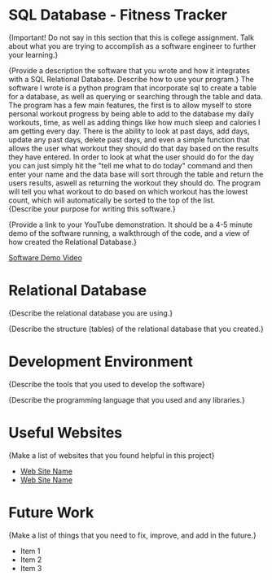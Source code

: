 # SQL Database - Fitness Tracker
{Important!  Do not say in this section that this is college assignment.  Talk about what you are trying to accomplish as a software engineer to further your learning.}

{Provide a description the software that you wrote and how it integrates with a SQL Relational Database. Describe how to use your program.}
The software I wrote is a python program that incorporate sql to create a table for a database, as well as querying or searching through the table and data. The program has a few main features, the first is to allow myself to store personal workout progress by being able to add to the database my daily workouts, time, as well as adding things like how much sleep and calories I am getting every day. There is the ability to look at past days, add days, update any past days, delete past days, and even a simple function that allows the user what workout they should do that day based on the results they have entered. In order to look at what the user should do for the day you can just simply hit the "tell me what to do today" command and then enter your name and the data base will sort through the table and return the users results, aswell as returning the workout they should do. The program will tell you what workout to do based on which workout has the lowest count, which will automatically be sorted to the top of the list.  
{Describe your purpose for writing this software.}

{Provide a link to your YouTube demonstration.  It should be a 4-5 minute demo of the software running, a walkthrough of the code, and a view of how created the Relational Database.}

[Software Demo Video](http://youtube.link.goes.here)

# Relational Database

{Describe the relational database you are using.}

{Describe the structure (tables) of the relational database that you created.}

# Development Environment

{Describe the tools that you used to develop the software}

{Describe the programming language that you used and any libraries.}

# Useful Websites

{Make a list of websites that you found helpful in this project}
* [Web Site Name](http://url.link.goes.here)
* [Web Site Name](http://url.link.goes.here)

# Future Work

{Make a list of things that you need to fix, improve, and add in the future.}
* Item 1
* Item 2
* Item 3
